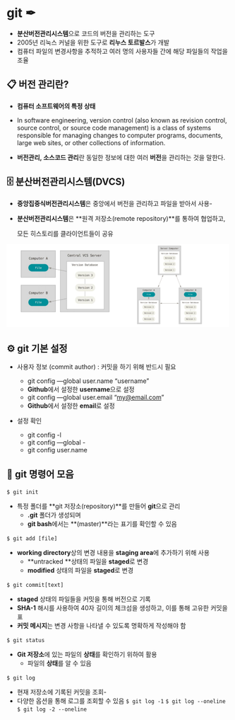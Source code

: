 # git ✒

- **분산버전관리시스템**으로 코드의 버전을 관리하는 도구
- 2005년 리눅스 커널을 위한 도구로 **리누스 토르발스**가 개발
- 컴퓨터 파일의 변경사항을 추적하고 여러 명의 사용자들 간에 해당 파일들의 작업을 조율



## 📋 버전 관리란?

- **컴퓨터 소프트웨어의 특정 상태** 	

- In software engineering, version control (also known as revision control, source 
  control, or source code management) is a class of systems responsible for 
  managing changes to computer programs, documents, large web sites, or other
  collections of information.

- **버전관리, 소스코드 관리**란 동일한 정보에 대한 여러 **버전**을 관리하는 것을 말한다.

  

## 🗄 분산버전관리시스템(DVCS)

- **중앙집중식버전관리시스템**은 중앙에서 버전을 관리하고 파일을 받아서 사용-

- **분산버전관리시스템**은 **원격 저장소(remote repository)**를 통하여 협업하고, 

  모든 히스토리를 클라이언트들이 공유

![](README.assets/KakaoTalk_20220706_175144159.png)

## ⚙ git 기본 설정 

- 사용자 정보 (commit author) : 커밋을 하기 위해 반드시 필요
  - git config —global user.name “username”
  - **Github**에서 설정한 **username**으로 설정
  - git config —global user.email “my@email.com”
  - **Github**에서 설정한 **email**로 설정

- 설정 확인
  - git config -l
  - git config —global -
  - git config user.name

## 📄 git 명령어 모음

```$ git init```

- 특정 폴더를 **git 저장소(repository)**를 만들어 **git**으로 관리
  - **.git** 폴더가 생성되며
  - **git bash**에서는 **(master)**라는 표기를 확인할 수 있음

```$ git add [file]```

- **working directory**상의 변경 내용을 **staging area**에 추가하기 위해 사용
  - **untracked **상태의 파일을 **staged**로 변경
  - **modified** 상태의 파일을 **staged**로 변경

```$ git commit[text]```

- **staged** 상태의 파일들을 커밋을 통해 버전으로 기록
- **SHA-1** 해시를 사용하여 40자 길이의 체크섬을 생성하고, 이를 통해 고유한 커밋을 표
- **커밋 메시지**는 변경 사항을 나타낼 수 있도록 명확하게 작성해야 함

```$ git status```

- **Git 저장소**에 있는 파일의 **상태**를 확인하기 위하여 활용
  - 파일의 **상태**를 알 수 있음

```$ git log```

- 현재 저장소에 기록된 커밋을 조회-
- 다양한 옵션을 통해 로그를 조회할 수 있음
  ```$ git log -1```
  ```$ git log --oneline```
  ```$ git log -2 --oneline``` 

